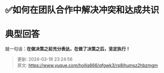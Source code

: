 # ✅如何在团队合作中解决冲突和达成共识

# 典型回答


就一句话：**在做决策之前充分表达，在做了决策之后，坚定执行！**



> 更新: 2024-03-18 23:24:56  
> 原文: <https://www.yuque.com/hollis666/qfgwk3/rp8ihumsz2hbzmgm>